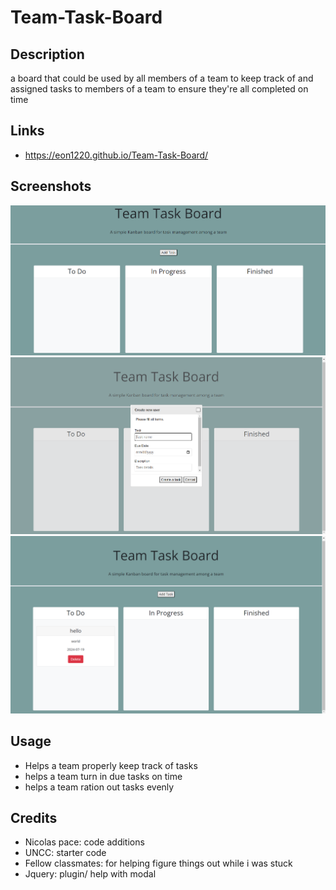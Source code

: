 # Team-Task-Board

## Description
a board that could be used by all members of a team to keep track of and assigned tasks to members of a team to ensure they're all completed on time

## Links
- https://eon1220.github.io/Team-Task-Board/

## Screenshots
![Start](<assets/images/Screenshot 2024-07-18 103629.png>)
![modal](<assets/images/Screenshot 2024-07-18 103706.png>)
![Task display](<assets/images/Screenshot 2024-07-18 103749.png>)

## Usage
- Helps a team properly keep track of tasks
- helps a team turn in due tasks on time
- helps a team ration out tasks evenly 



## Credits
- Nicolas pace: code additions
- UNCC: starter code
- Fellow classmates: for helping figure things out while i was stuck
- Jquery: plugin/ help with modal
